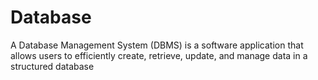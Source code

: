 # Database

A Database Management System (DBMS) is a software application that allows users to efficiently create, retrieve, update, and manage data in a structured database
